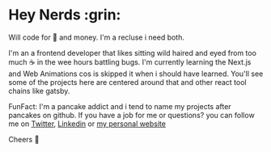<h1 align="left">Hey Nerds :grin:</h1>

Will code for :pancakes: and money. I'm a recluse i need both.

I'm an a frontend developer that likes sitting wild haired and eyed from too much :coffee:
in the wee hours battling bugs. I'm currently learning the Next.js 
and Web Animations cos is skipped it when i should have learned. 
You'll see some of the projects here are centered around that and other 
react tool chains like gatsby.

FunFact: I'm a pancake addict and i tend to name my projects after pancakes
on github. If you have a job for me or questions? you can follow me on [Twitter]("https://twitter.com/andonthishill"), [Linkedin]("https://linkedin.com/in/hillary-onyechekwa-9aa08b178) or [my personal website]("https://hillwillcodeforpancakes.netlify.app)

Cheers :clinking_glasses:


